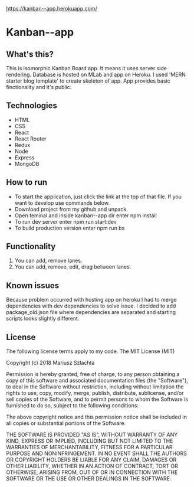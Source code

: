 https://kanban--app.herokuapp.com/

# Kanban--app

## What's this?

This is isomorphic Kanban Board app. It means it uses server side rendering. Database is hosted on MLab and app on Heroku. I used 'MERN starter blog template' to create skeleton of app. App provides basic finctionality and it's public.

## Technologies

- HTML
- CSS
- React
- React Router
- Redux
- Node
- Express
- MongoDB

## How to run

- To start the application, just click the link at the top of that file. If you want to develop use commands below.
- Download project from my github and unpack.
- Open teminal and inside kanban--app dir enter npm install
- To run dev server enter npm run start:dev
- To build production version enter npm run bs


## Functionality

1. You can add, remove lanes.
2. You can add, remove, edit, drag between lanes.

## Known issues

Because problem occurred with hosting app on heroku I had to merge dependencies with dev dependencies to solve issue. I decided to add package_old.json file where dependencies are separated and starting scripts looks slightly different.


## License

The following license terms apply to my code.
The MIT License (MIT)

Copyright (c) 2018 Mariusz Szlachta

Permission is hereby granted, free of charge, to any person obtaining a copy of this software and associated documentation files (the "Software"), to deal in the Software without restriction, including without limitation the rights to use, copy, modify, merge, publish, distribute, sublicense, and/or sell copies of the Software, and to permit persons to whom the Software is furnished to do so, subject to the following conditions:

The above copyright notice and this permission notice shall be included in all copies or substantial portions of the Software.

THE SOFTWARE IS PROVIDED "AS IS", WITHOUT WARRANTY OF ANY KIND, EXPRESS OR IMPLIED, INCLUDING BUT NOT LIMITED TO THE WARRANTIES OF MERCHANTABILITY, FITNESS FOR A PARTICULAR PURPOSE AND NONINFRINGEMENT. IN NO EVENT SHALL THE AUTHORS OR COPYRIGHT HOLDERS BE LIABLE FOR ANY CLAIM, DAMAGES OR OTHER LIABILITY, WHETHER IN AN ACTION OF CONTRACT, TORT OR OTHERWISE, ARISING FROM, OUT OF OR IN CONNECTION WITH THE SOFTWARE OR THE USE OR OTHER DEALINGS IN THE SOFTWARE.

